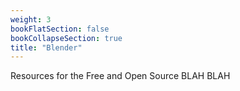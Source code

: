 ```yaml
---
weight: 3
bookFlatSection: false
bookCollapseSection: true
title: "Blender"
---
```

Resources for the Free and Open Source BLAH BLAH